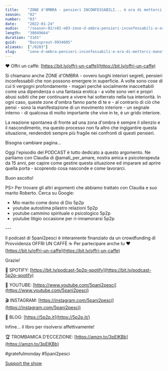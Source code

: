 ```yaml
---
title:    "ZONE d'OMBRA - pensieri INCONFESSABILI... è ora di metterci mano 😖😳🥶"
season:   "02"
number:   "03"
date:     "2022-01-24"
audio:    "/season-02/s02-e03-zone-d-ombra-pensieri-inconfessabili-e-ora-di-metterci-mano.mp3"
length:   "38049664"
duration: "3165"
guid:     "Buzzsprout-9934605"
aliases:  ["/0203"]
slug:     "zone-d-ombra-pensieri-inconfessabili-e-ora-di-metterci-mano"
---
```

❤️ Offri un caffè: [https://bit.ly/offri-un-caffe](https://bit.ly/offri-un-caffe)

Si chiamano anche ZONE d'OMBRA - ovvero luoghi interiori segreti, pensieri inconfessabili che non possono emergere in superficie. A volte sono cose di cui ti vergogni profondamente - magari perché socialmente inaccettabili come una dipendenza o una fantasia erotica - a volte sono veri e propri abusi subiti che per continuare a vivere hai sotterrato nella tua interiorità. In ogni caso, queste zone d'ombra fanno parte di te e - al contrario di ciò che pensi - sono la manifestazione di un movimento interiore - un segnale interno - di qualcosa di molto importante che vive in te, è un grido interiore.

La reazione spontanea di fronte ad una zona d'ombra è sempre il silenzio e il nascondimento, ma questo processo non fa altro che ingigantire questa situazione, rendendoti sempre più fragile nei confronti di questi pensieri.

Bisogna cambiare pagina...

Oggi l'episodio del PODCAST è tutto dedicato a questo argomento. Ne parliamo con Claudia di @amati\_per\_amare, nostra amica e psicoterapeuta da 15 anni, per capire come gestire questa situazione ed imparare ad aprire quella porta - scoprendo cosa nasconde e come lavorarci.

Buon ascolto!

PS> Per trovare gli altri argomenti che abbiamo trattato con Claudia e suo marito Roberto. Cerca su Google:

- Mio marito come dono di Dio 5p2p
- youtube autostima pilastro relazioni 5p2p
- youtube cammino spirituale o psicologico 5p2p
- youtube litigio occasione per ri-innamorarsi 5p2p

\-\-\-

Il podcast di 5pani2pesci è interamente finanziato da un crowdfunding di Provvidenza OFFRI UN CAFFÈ ☕ Per partecipare anche tu ❤️ [https://bit.ly/offri-un-caffe](https://bit.ly/offri-un-caffe)

Grazie!

👾 SPOTIFY: [https://bit.ly/podcast-5p2p-spotify](https://bit.ly/podcast-5p2p-spotify)

🔴 YOUTUBE: [https://www.youtube.com/5pani2pesci](https://www.youtube.com/5pani2pesci)

🎬 INSTAGRAM: [https://instagram.com/5pani2pesci](https://instagram.com/5pani2pesci)

🦄 BLOG: [https://5p2p.it](https://5p2p.it/)

Infine... il libro per risolversi affettivamente!

🏆 TROMBAMICA D’ECCEZIONE: [https://amzn.to/3pElKBb](https://amzn.to/3pElKBb)

#gratefulmonday #5pani2pesci

[Support the show](https://bit.ly/offri-un-caffe)
                